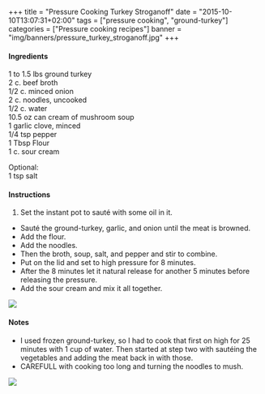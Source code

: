 +++
title = "Pressure Cooking Turkey Stroganoff"
date = "2015-10-10T13:07:31+02:00"
tags = ["pressure cooking", "ground-turkey"]
categories = ["Pressure cooking recipes"]
banner = "img/banners/pressure_turkey_stroganoff.jpg"
+++

#### Ingredients
1 to 1.5 lbs ground turkey  
2 c. beef broth  
1/2 c. minced onion  
2 c. noodles, uncooked  
1/2 c. water  
10.5 oz can cream of mushroom soup  
1 garlic clove, minced  
1/4 tsp pepper  
1 Tbsp Flour  
1 c. sour cream  
  
Optional:  
1 tsp salt  

#### Instructions
1. Set the instant pot to sauté with some oil in it.  
* Sauté the ground-turkey, garlic, and onion until the meat is browned.  
* Add the flour.  
* Add the noodles.
* Then the broth, soup, salt, and pepper and stir to combine.  
* Put on the lid and set to high pressure for 8 minutes.  
* After the 8 minutes let it natural release for another 5 minutes before releasing the pressure.  
* Add the sour cream and mix it all together.  

![](/cook/img/banners/pressure_beef_stroganoff.jpg)

#### Notes
* I used frozen ground-turkey, so I had to cook that first on high for 25 minutes with 1 cup of water. Then started at step two with sautéing the vegetables and adding the meat back in with those.  
* CAREFULL with cooking too long and turning the noodles to mush.  

![](/cook/img/banners/pressure_turkey_stroganoff_2.jpg)

